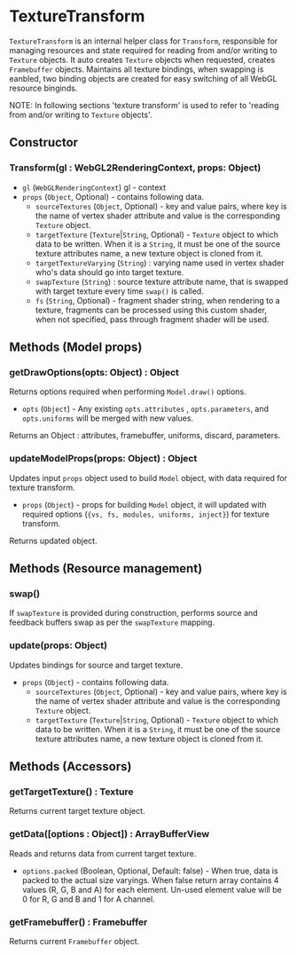 # TextureTransform

`TextureTransform` is an internal helper class for `Transform`, responsible for managing resources and state required for reading from and/or writing to `Texture` objects. It auto creates `Texture` objects when requested, creates `Framebuffer` objects. Maintains all texture bindings, when swapping is eanbled, two binding objects are created for easy switching of all WebGL resource binginds.

NOTE: In following sections 'texture transform' is used to refer to 'reading from and/or writing to `Texture` objects'.

## Constructor

### Transform(gl : WebGL2RenderingContext, props: Object)

- `gl` (`WebGLRenderingContext`) gl - context
- `props` (`Object`, Optional) - contains following data.
  - `sourceTextures` (`Object`, Optional) - key and value pairs, where key is the name of vertex shader attribute and value is the corresponding `Texture` object.
  - `targetTexture` (`Texture`|`String`, Optional) - `Texture` object to which data to be written. When it is a `String`, it must be one of the source texture attributes name, a new texture object is cloned from it.
  - `targetTextureVarying` (`String`) : varying name used in vertex shader who's data should go into target texture.
  - `swapTexture` (`String`) : source texture attribute name, that is swapped with target texture every time `swap()` is called.
  - `fs` (`String`, Optional) - fragment shader string, when rendering to a texture, fragments can be processed using this custom shader, when not specified, pass through fragment shader will be used.

## Methods (Model props)

### getDrawOptions(opts: Object) : Object

Returns options required when performing `Model.draw()` options.

- `opts` (`Object`) - Any existing `opts.attributes` , `opts.parameters`, and `opts.uniforms` will be merged with new values.

Returns an Object : attributes, framebuffer, uniforms, discard, parameters.

### updateModelProps(props: Object) : Object

Updates input `props` object used to build `Model` object, with data required for texture transform.

- `props` (`Object`) - props for building `Model` object, it will updated with required options (`{vs, fs, modules, uniforms, inject}`) for texture transform.

Returns updated object.

## Methods (Resource management)

### swap()

If `swapTexture` is provided during construction, performs source and feedback buffers swap as per the `swapTexture` mapping.

### update(props: Object)

Updates bindings for source and target texture.

- `props` (`Object`) - contains following data.
  - `sourceTextures` (`Object`, Optional) - key and value pairs, where key is the name of vertex shader attribute and value is the corresponding `Texture` object.
  - `targetTexture` (`Texture`|`String`, Optional) - `Texture` object to which data to be written. When it is a `String`, it must be one of the source texture attributes name, a new texture object is cloned from it.

## Methods (Accessors)

### getTargetTexture() : Texture

Returns current target texture object.

### getData([options : Object]) : ArrayBufferView

Reads and returns data from current target texture.

- `options.packed` (Boolean, Optional, Default: false) - When true, data is packed to the actual size varyings. When false return array contains 4 values (R, G, B and A) for each element. Un-used element value will be 0 for R, G and B and 1 for A channel.

### getFramebuffer() : Framebuffer

Returns current `Framebuffer` object.
